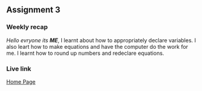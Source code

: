 ## Assignment 3

### Weekly recap
*Hello evryone its **ME***,
I learnt about how to appropriately declare variables.
I also leart how to make equations and have the computer do the work for me.
I learnt how to round up numbers and redeclare equations.
### Live link


[Home Page](https://krisono.github.io/Spring-25--n220/week-3/index.html)
